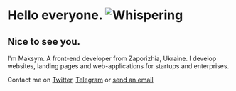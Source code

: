 # Hello everyone. ![Whispering](https://github.githubassets.com/images/mona-whisper.gif?v=4&s=20)
## Nice to see you.

I'm Maksym. A front-end developer from Zaporizhia, Ukraine.
I develop websites, landing pages and web-applications for startups and enterprises.

Contact me on [Twitter](https://twitter.com/maxziuzin, "Twitter"), [Telegram](https://t.me/maximmaniak "Open telegram") or [send an email](mailto:max.ziuzin@gmail.com "Send email")